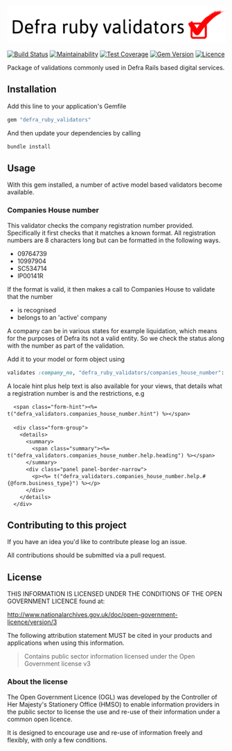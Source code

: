 <img src="/defra-ruby-validators.png" alt="Defra ruby validators logo" />

[![Build Status](https://travis-ci.com/DEFRA/defra-ruby-validators.svg?branch=master)](https://travis-ci.com/DEFRA/defra-ruby-validators)
[![Maintainability](https://api.codeclimate.com/v1/badges/a0f8611f1a879786f642/maintainability)](https://codeclimate.com/github/DEFRA/defra-ruby-validators/maintainability)
[![Test Coverage](https://api.codeclimate.com/v1/badges/a0f8611f1a879786f642/test_coverage)](https://codeclimate.com/github/DEFRA/defra-ruby-validators/test_coverage)
[![Gem Version](https://badge.fury.io/rb/defra_ruby_validators.svg)](https://badge.fury.io/rb/defra_ruby_validators)
[![Licence](https://img.shields.io/badge/Licence-OGLv3-blue.svg)](http://www.nationalarchives.gov.uk/doc/open-government-licence/version/3)

Package of validations commonly used in Defra Rails based digital services.

## Installation

Add this line to your application's Gemfile

```ruby
gem "defra_ruby_validators"
```

And then update your dependencies by calling

```bash
bundle install
```

## Usage

With this gem installed, a number of active model based validators become available.

### Companies House number

This validator checks the company registration number provided. Specifically it first checks that it matches a known format. All registration numbers are 8 characters long but can be formatted in the following ways.

- 09764739
- 10997904
- SC534714
- IP00141R

If the format is valid, it then makes a call to Companies House to validate that the number

- is recognised
- belongs to an 'active' company

A company can be in various states for example liquidation, which means for the purposes of Defra its not a valid entity. So we check the status along with the number as part of the validation.

Add it to your model or form object using

```ruby
validates :company_no, "defra_ruby_validators/companies_house_number": true
```

A locale hint plus help text is also available for your views, that details what a registration number is and the restrictions, e.g

```erb
  <span class="form-hint"><%= t("defra_validators.companies_house_number.hint") %></span>

  <div class="form-group">
    <details>
      <summary>
        <span class="summary"><%= t("defra_validators.companies_house_number.help.heading") %></span>
      </summary>
      <div class="panel panel-border-narrow">
        <p><%= t("defra_validators.companies_house_number.help.#{@form.business_type}") %></p>
      </div>
    </details>
  </div>
```

## Contributing to this project

If you have an idea you'd like to contribute please log an issue.

All contributions should be submitted via a pull request.

## License

THIS INFORMATION IS LICENSED UNDER THE CONDITIONS OF THE OPEN GOVERNMENT LICENCE found at:

http://www.nationalarchives.gov.uk/doc/open-government-licence/version/3

The following attribution statement MUST be cited in your products and applications when using this information.

> Contains public sector information licensed under the Open Government license v3

### About the license

The Open Government Licence (OGL) was developed by the Controller of Her Majesty's Stationery Office (HMSO) to enable information providers in the public sector to license the use and re-use of their information under a common open licence.

It is designed to encourage use and re-use of information freely and flexibly, with only a few conditions.
